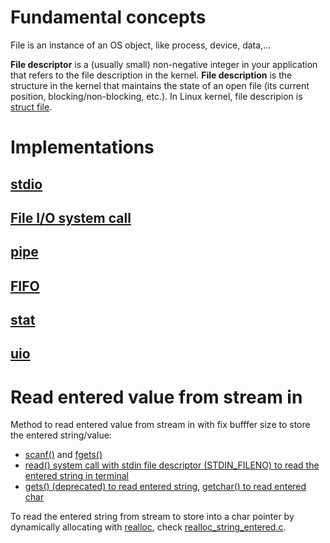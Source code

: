 # Fundamental concepts

File is an instance of an OS object, like process, device, data,...

**File descriptor** is a (usually small) non-negative integer in your application that refers to the file description in the kernel. **File description** is the structure in the kernel that maintains the state of an open file (its current position, blocking/non-blocking, etc.). In Linux kernel, file descripion is [struct file](https://github.com/TranPhucVinh/C/tree/master/Kernel/Character%20device/Character%20device%20operations/Basic%20operations).

# Implementations
## [stdio](stdio)
## [File I/O system call](System%20call)
## [pipe](pipe.md)
## [FIFO](FIFO)
## [stat](stat.md)
## [uio](uio)

# Read entered value from stream in

Method to read entered value from stream in with fix bufffer size to store the entered string/value:
* [scanf()](stdio/stdin%20and%20stdout%20API.md#scanf) and [fgets()](https://github.com/TranPhucVinh/C/blob/master/Physical%20layer/File%20IO/stdio/File%20pointer%20API.md#fgets)
* [read() system call with stdin file descriptor (STDIN_FILENO) to read the entered string in terminal](System%20call/Device%20file%20operations.md#terminal-operations)
* [gets() (deprecated) to read entered string](https://github.com/TranPhucVinh/C/blob/master/Physical%20layer/File%20IO/stdio/stdin%20and%20stdout%20API.md#gets-and-puts), [getchar() to read entered char](https://github.com/TranPhucVinh/C/blob/master/Physical%20layer/File%20IO/stdio/stdin%20and%20stdout%20API.md#getchar-putchar)

To read the entered string from stream to store into a char pointer by dynamically allocating with [realloc](../Memory/Dynamic%20memory%20allocation/API.md#realloc), check [realloc_string_entered.c](realloc_string_entered.c).

